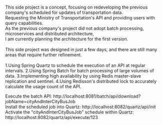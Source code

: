 This side project is a concept, focusing on redeveloping the previous company's scheduled for updates of transportation data.
</br>
Requesting the Ministry of Transportation's API and providing users with query capabilities.
</br>
As the previous company's project did not adopt batch processing, microservices and distributed architecture,
</br>
I am currently planning the architecture for the first version.
</br>
</br>
This side project was designed in just a few days, and there are still many areas that require further refinement.
</br></br>
1.Using Spring Quartz to schedule the execution of an API at regular intervals.
2.Using Spring Batch for batch processing of large volumes of data.
3.Implementing high availability by using Redis master-slave replication and sentinel.
4.Using Redisson's distributed lock to accurately calculate the usage count of the API.

Execute the batch API: http://localhost:8081/batch/api/download?jobName=cityAndInterCityBusJob
   </br>
Install the scheduled job into Quartz: http://localhost:8082/quartz/api/init
   </br>
Activate the "cityAndInterCityBusJob" schedule within Quartz: http://localhost:8082/quartz/api/execute/123